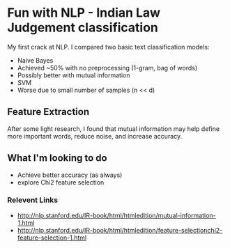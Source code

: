 # Fun with NLP - Indian Law Judgement classification
My first crack at NLP. I compared two basic text classification models: 
 - Naive Bayes
  - Achieved ~50% with no preprocessing (1-gram, bag of words)
  - Possibly better with mutual information
 - SVM
  - Worse due to small number of samples (n << d)
  
## Feature Extraction
After some light research, I found that mutual information may help define more important words, reduce noise, and increase accuracy.

## What I'm looking to do
 - Achieve better accuracy (as always)
 - explore Chi2 feature selection

### Relevent Links
 - http://nlp.stanford.edu/IR-book/html/htmledition/mutual-information-1.html
 - http://nlp.stanford.edu/IR-book/html/htmledition/feature-selectionchi2-feature-selection-1.html
